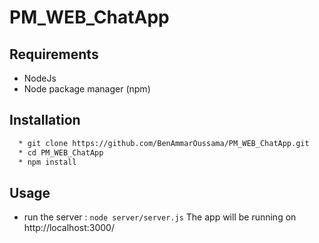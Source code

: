 # PM_WEB_ChatApp


## Requirements

  * NodeJs
  * Node package manager (npm)
  
  
## Installation
```bash
  * git clone https://github.com/BenAmmarOussama/PM_WEB_ChatApp.git
  * cd PM_WEB_ChatApp
  * npm install
```

## Usage

  * run the server : ``` node server/server.js ``` 
    The app will be running on http://localhost:3000/
